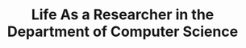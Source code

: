 ---
layout: page
title: Life As a Researcher in the Department of Computer Science
description: University of Bath
img: assets/img/bath2013.png
importance: 1
category: talks
related_publications: false
month_year: November 2013
external_url: https://youtu.be/nJMKAsy3fkc?si=TqMCFvM0P8iCzNWF
---
